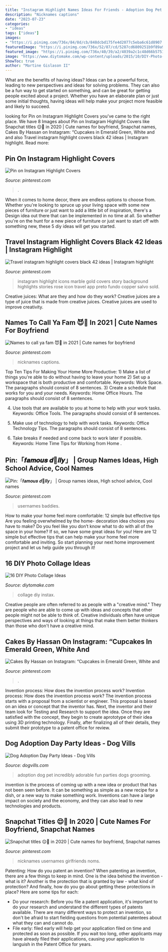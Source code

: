 ```yaml
---
title: "Instagram Highlight Names Ideas For Friends - Adoption Dog Pet Incredibly Adorable Fun Parties Dogs Grooming"
description: "Nicknames captions"
date: "2023-07-23"
categories:
- "ideas"
tags: ["ideas"]
images:
- "https://i.pinimg.com/736x/84/8d/cb/848dcbd175fe4d2077c5eba6c61d8907.jpg"
featuredImage: "https://i.pinimg.com/736x/52/87/cd/5287cd6809251b9f89a95c737b1606bd.jpg"
featured_image: "https://i.pinimg.com/736x/40/39/a2/4039a2c1c48d66b5751fac7589a77c10.jpg"
image: "https://www.diytomake.com/wp-content/uploads/2015/10/DIY-Photo-Collage-Instax-Wall.jpg"
ShowToc: true
author: "Martine Gislason II"
---
```



What are the benefits of having ideas?
Ideas can be a powerful force, leading to new perspectives and ideas for solving problems. They can also be a fun way to get started on something, and can be great for getting people excited about a project. Whether you have an elaborate plan or just some initial thoughts, having ideas will help make your project more feasible and likely to succeed.

	

		
looking for Pin on Instagram Highlight Covers you've came to the right place. We have 8 Images about Pin on Instagram Highlight Covers like Snapchat titles 😌🤍 in 2020 | Cute names for boyfriend, Snapchat names, Cakes By Hassan on Instagram: “Cupcakes in Emerald Green, White and and also Travel instagram highlight covers black 42 ideas | Instagram highlight. Read more:
		
    
## Pin On Instagram Highlight Covers

<img loading=lazy src="https://i.pinimg.com/736x/84/8d/cb/848dcbd175fe4d2077c5eba6c61d8907.jpg" onerror="this.onerror=null;this.src='https://tse1.mm.bing.net/th?id=OIP.wtyFD9EgpUZ-ye4RQ8f2NQHaNK&amp;pid=15.1';" alt="Pin on Instagram Highlight Covers">

_Source: pinterest.com_

>. 

	

When it comes to home decor, there are endless options to choose from. Whether you're looking to spruce up your living space with some new pieces of furniture or just want to add a little bit of inspiration, there's a Design idea out there that can be implemented in no time at all. So whether you're on the hunt for a new piece of furniture or just want to start off with something new, these 5 diy ideas will get you started.

    
## Travel Instagram Highlight Covers Black 42 Ideas | Instagram Highlight

<img loading=lazy src="https://i.pinimg.com/736x/5e/d7/95/5ed79525cb7904399f07c0be61f79977.jpg" onerror="this.onerror=null;this.src='https://tse4.mm.bing.net/th?id=OIP.YIKUvOSJ8PjSwaG8RC6e0QAAAA&amp;pid=15.1';" alt="Travel instagram highlight covers black 42 ideas | Instagram highlight">

_Source: pinterest.com_

>instagram highlight icons marble gold covers story background highlights stories rose icon travel app preto fundo copper salvo sold. 

	

Creative juices: What are they and how do they work?
Creative juices are a type of juice that is made from creative juices. Creative juices are used to improve creativity.

    
## Names To Call Ya Fam 😈🤪 In 2021 | Cute Names For Boyfriend

<img loading=lazy src="https://i.pinimg.com/736x/16/6c/e5/166ce56d662ea7e359b6f559fe51d571.jpg" onerror="this.onerror=null;this.src='https://tse4.mm.bing.net/th?id=OIP.riPJGoORSNsjpYWjEIwZBQHaMM&amp;pid=15.1';" alt="Names to call ya fam 😈🤪 in 2021 | Cute names for boyfriend">

_Source: pinterest.com_

>nicknames captions. 

	

Top Ten Tips For Making Your Home More Productive: 1) Make a list of things you're able to do without having to leave your home
2) Set up a workspace that is both productive and comfortable. Keywords: Work Space. The paragraphs should consist of 8 sentences.
3) Create a schedule that works for you and your needs. Keywords: Home Office Hours. The paragraphs should consist of 8 sentences.

4) Use tools that are available to you at home to help with your work tasks. Keywords: Office Tools. The paragraphs should consist of 8 sentences.

5) Make use of technology to help with work tasks. Keywords: Office Technology Tips. The paragraphs should consist of 8 sentences.

6) Take breaks if needed and come back to work later if possible. Keywords: Home Time Tips for Working from Home .

    
## Pin:「𝒇𝒂𝒎𝒐𝒖𝒔 𝒅🍪𝒍𝒍𝒚」 | Group Names Ideas, High School Advice, Cool Names

<img loading=lazy src="https://i.pinimg.com/736x/52/87/cd/5287cd6809251b9f89a95c737b1606bd.jpg" onerror="this.onerror=null;this.src='https://tse1.mm.bing.net/th?id=OIP.C-Ro4hElzNd4tjLbs0mxegHaHa&amp;pid=15.1';" alt="Pin:「𝒇𝒂𝒎𝒐𝒖𝒔 𝒅🍪𝒍𝒍𝒚」 | Group names ideas, High school advice, Cool names">

_Source: pinterest.com_

>usernames baddies. 

	

How to make your home feel more comfortable: 12 simple but effective tips
Are you feeling overwhelmed by the home- decoration idea choices you have to make? Do you feel like you don’t know what to do with all of the space in your home? If so, we have some great ideas for you! Here are 12 simple but effective tips that can help make your home feel more comfortable and inviting. So start planning your next home improvement project and let us help guide you through it!

    
## 16 DIY Photo Collage Ideas

<img loading=lazy src="https://www.diytomake.com/wp-content/uploads/2015/10/DIY-Photo-Collage-Instax-Wall.jpg" onerror="this.onerror=null;this.src='https://tse3.mm.bing.net/th?id=OIP.o9Lp4PELRJx9TBYauYXAlwHaLH&amp;pid=15.1';" alt="16 DIY Photo Collage Ideas">

_Source: diytomake.com_

>collage diy instax. 

	

Creative people are often referred to as people with a "creative mind." They are people who are able to come up with ideas and concepts that other people might not be able to think of. Creative individuals often have unique perspectives and ways of looking at things that make them better thinkers than those who don't have a creative mind.

    
## Cakes By Hassan On Instagram: “Cupcakes In Emerald Green, White And

<img loading=lazy src="https://i.pinimg.com/736x/40/39/a2/4039a2c1c48d66b5751fac7589a77c10.jpg" onerror="this.onerror=null;this.src='https://tse4.mm.bing.net/th?id=OIP.NlaBM-nOwclh2yvqU-5LFQHaJQ&amp;pid=15.1';" alt="Cakes By Hassan on Instagram: “Cupcakes in Emerald Green, White and">

_Source: pinterest.com_

>. 

	

Invention process: How does the invention process work?
Invention process: How does the invention process work?
The invention process starts with a proposal from a scientist or engineer. This proposal is based on an idea or concept that the inventor has. Next, the inventor and their team look for Testing and Research to support the idea. Once they are satisfied with the concept, they begin to create aprototype of their idea using 3D printing technology. Finally, after finalizing all of their details, they submit their prototype to a patent office for review.

    
## Dog Adoption Day Party Ideas - Dog Vills

<img loading=lazy src="https://www.dogvills.com/wp-content/uploads/2015/03/Adoption-Day-Party-Ideas.jpg" onerror="this.onerror=null;this.src='https://tse4.mm.bing.net/th?id=OIP.CSli0lynHQukLDijgS5_AwHaKl&amp;pid=15.1';" alt="Dog Adoption Day Party Ideas - Dog Vills">

_Source: dogvills.com_

>adoption dog pet incredibly adorable fun parties dogs grooming. 

	

invention is the process of coming up with a new idea or product that has not been seen before. It can be something as simple as a new recipe for a dish, or a new way to make something work. Inventions can have a large impact on society and the economy, and they can also lead to new technologies and products.

    
## Snapchat Titles 😌🤍 In 2020 | Cute Names For Boyfriend, Snapchat Names

<img loading=lazy src="https://i.pinimg.com/736x/e9/42/c6/e942c6dae596b05e0e78f403f8255c87.jpg" onerror="this.onerror=null;this.src='https://tse4.mm.bing.net/th?id=OIP.4HGMrtKg0lyivEDlnH9TkQHaOs&amp;pid=15.1';" alt="Snapchat titles 😌🤍 in 2020 | Cute names for boyfriend, Snapchat names">

_Source: pinterest.com_

>nicknames usernames girlfriends noms. 

	

Patenting: How do you patent an invention?
When patenting an invention, there are a few things to keep in mind. One is the idea behind the invention - what is it? Another is the protection that is granted by law - what kind of protection? And finally, how do you go about getting these protections in place? Here are some tips for each: 
- Do your research: Before you file a patent application, it's important to do your research and understand the different types of patents available. There are many different ways to protect an invention, so don't be afraid to start fielding questions from potential patentees about what they can and cannot do. 
- File early: filed early will help get your application filed on time and protected as soon as possible. If you wait too long, other applicants may have already filed their applications, causing your application to languish in the Patent Office for years.

